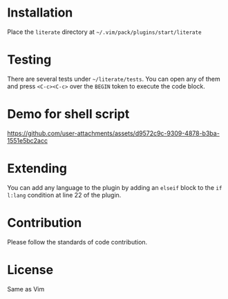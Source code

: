 # Installation
Place the `literate` directory at `~/.vim/pack/plugins/start/literate`

# Testing
There are several tests under `~/literate/tests`. You can open any of them and press `<C-c><C-c>` over the `BEGIN` token to execute the code block.

# Demo for shell script
https://github.com/user-attachments/assets/d9572c9c-9309-4878-b3ba-1551e5bc2acc

# Extending 
You can add any language to the plugin by adding an `elseif` block to the `if l:lang` condition at line 22 of the plugin.

# Contribution 
Please follow the standards of code contribution.

# License 
Same as Vim
